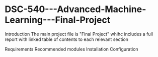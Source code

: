 # DSC-540---Advanced-Machine-Learning---Final-Project


 Introduction
 The main project file is "Final Project" whihc includes a full report with linked table of contents to each relevant section 
 
 Requirements
 Recommended modules
 Installation
 Configuration

